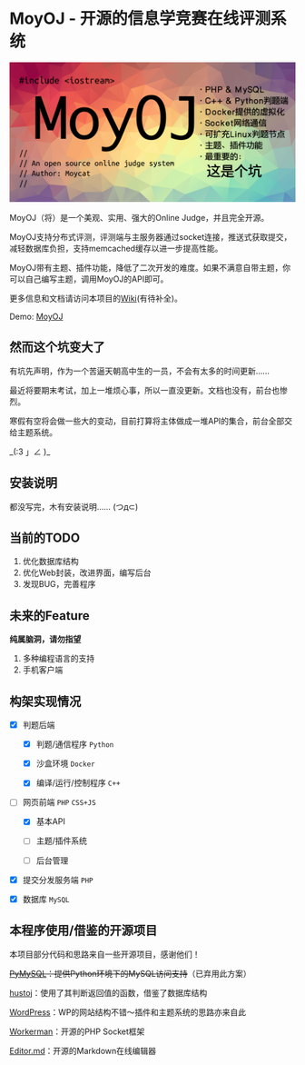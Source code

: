 MoyOJ - 开源的信息学竞赛在线评测系统
======================

![MoyOJ](https://raw.githubusercontent.com/moycat/MoyOJ/master/MoyOJ.png)

MoyOJ（将）是一个美观、实用、强大的Online Judge，并且完全开源。

MoyOJ支持分布式评测，评测端与主服务器通过socket连接，推送式获取提交，减轻数据库负担，支持memcached缓存以进一步提高性能。

MoyOJ带有主题、插件功能，降低了二次开发的难度。如果不满意自带主题，你可以自己编写主题，调用MoyOJ的API即可。

更多信息和文档请访问本项目的[Wiki](https://github.com/moycat/MoyOJ/wiki)(有待补全)。

Demo: [MoyOJ](http://oj.makedie.net/)

然而这个坑变大了
-----------

有坑先声明，作为一个苦逼天朝高中生的一员，不会有太多的时间更新……

最近将要期末考试，加上一堆烦心事，所以一直没更新。文档也没有，前台也惨烈。

寒假有空将会做一些大的变动，目前打算将主体做成一堆API的集合，前台全部交给主题系统。

\_(:3 」∠ )_

安装说明
-----------

都没写完，木有安装说明…… (つд⊂)

当前的TODO
-----------

 1. 优化数据库结构
 1. 优化Web封装，改进界面，编写后台
 1. 发现BUG，完善程序

未来的Feature
-----------

**纯属脑洞，请勿指望**

1. 多种编程语言的支持
1. 手机客户端
 
构架实现情况
-----------

- [X] 判题后端
    
    - [X] 判题/通信程序 `Python`
    
    - [X] 沙盒环境 `Docker`
    
    - [X] 编译/运行/控制程序 `C++`
    
- [ ] 网页前端 `PHP` `CSS+JS`

    - [X] 基本API
    
    - [ ] 主题/插件系统

    - [ ] 后台管理

- [X] 提交分发服务端 `PHP`

- [X] 数据库 `MySQL`

本程序使用/借鉴的开源项目
-----------

本项目部分代码和思路来自一些开源项目，感谢他们！

~~[PyMySQL](https://github.com/PyMySQL/PyMySQL)：提供Python环境下的MySQL访问支持~~（已弃用此方案）

[hustoj](https://github.com/zhblue/hustoj)：使用了其判断返回值的函数，借鉴了数据库结构

[WordPress](https://wordpress.org/)：WP的网站结构不错～插件和主题系统的思路亦来自此

[Workerman](http://www.workerman.net/)：开源的PHP Socket框架

[Editor.md](https://pandao.github.io/editor.md/)：开源的Markdown在线编辑器

